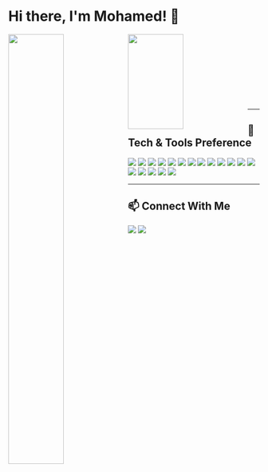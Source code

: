 # Hi there, I'm Mohamed! 👋

<img align="left" width="47%" src="https://github-readme-stats.vercel.app/api?username=mohamedamin12&show_icons=true&theme=gruvbox&count_private=true"/>
<img align="left" width="47%" height="190" src="https://github-readme-stats.vercel.app/api/top-langs/?username=mohamedamin12&layout=compact&count_private=true"/>
<br/><br/><br/><br/><br/><br/><br/><br/>

---

## 🚀 Tech & Tools Preference

<p>
  <img src="https://img.shields.io/badge/JAVASCRIPT-F7DF1E?style=for-the-badge&logo=javascript&logoColor=black"/>
  <img src="https://img.shields.io/badge/NODE.JS-339933?style=for-the-badge&logo=node.js&logoColor=white"/>
  <img src="https://img.shields.io/badge/TYPESCRIPT-007ACC?style=for-the-badge&logo=typescript&logoColor=white"/>
  <img src="https://img.shields.io/badge/DOCKER-2496ED?style=for-the-badge&logo=docker&logoColor=white"/>
  <img src="https://img.shields.io/badge/REDIS-DC382D?style=for-the-badge&logo=redis&logoColor=white"/>
  <img src="https://img.shields.io/badge/PRISMA-2D3748?style=for-the-badge&logo=prisma&logoColor=white"/>
  <img src="https://img.shields.io/badge/SOCKET.IO-010101?style=for-the-badge&logo=socket.io&logoColor=white"/>
  <img src="https://img.shields.io/badge/JEST-C21325?style=for-the-badge&logo=jest&logoColor=white"/>
  <img src="https://img.shields.io/badge/MONGODB-4EA94B?style=for-the-badge&logo=mongodb&logoColor=white"/>
  <img src="https://img.shields.io/badge/MySQL-00000F?style=for-the-badge&logo=mysql&logoColor=white"/>
  <img src="https://img.shields.io/badge/PostgreSQL-316192?style=for-the-badge&logo=postgresql&logoColor=white"/>
  <img src="https://img.shields.io/badge/EXPRESS.JS-000000?style=for-the-badge&logo=express&logoColor=white"/>
  <img src="https://img.shields.io/badge/NESTJS-E0234E?style=for-the-badge&logo=nestjs&logoColor=white"/>
  <img src="https://img.shields.io/badge/GITHUB-181717?style=for-the-badge&logo=github&logoColor=white"/>
  <img src="https://img.shields.io/badge/GIT-E44C30?style=for-the-badge&logo=git&logoColor=white"/>
  <img src="https://img.shields.io/badge/JWT-black?style=for-the-badge&logo=JSON%20web%20tokens"/>
  <img src="https://img.shields.io/badge/Postman-FF6C37?style=for-the-badge&logo=postman&logoColor=white"/>
  <img src="https://img.shields.io/badge/-Swagger-%23Clojure?style=for-the-badge&logo=swagger&logoColor=white"/>
</p>

---

## 📫 Connect With Me

<p>
  <a href="https://www.linkedin.com/in/mohamed-amin-b67019216/"><img src="https://img.shields.io/badge/LinkedIn-0A66C2?style=for-the-badge&logo=linkedin&logoColor=white"/></a>
  <a href="https://github.com/mohamedamin12"><img src="https://img.shields.io/badge/GitHub-181717?style=for-the-badge&logo=github&logoColor=white"/></a>
</p>
